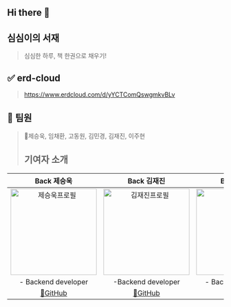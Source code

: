 ## Hi there 👋

<!--

**Here are some ideas to get you started:**

🙋‍♀️ A short introduction - what is your organization all about?
🌈 Contribution guidelines - how can the community get involved?
👩‍💻 Useful resources - where can the community find your docs? Is there anything else the community should know?
🍿 Fun facts - what does your team eat for breakfast?
🧙 Remember, you can do mighty things with the power of [Markdown](https://docs.github.com/github/writing-on-github/getting-started-with-writing-and-formatting-on-github/basic-writing-and-formatting-syntax)
-->

## 심심이의 서재
>  심심한 하루, 책 한권으로 채우기!

## ✅ erd-cloud
> https://www.erdcloud.com/d/yYCTComQswgmkvBLv

## 🌱 팀원
>  제승욱, 임채환, 고동원, 김민경, 김재진, 이주현
> ## 기여자 소개 

|                         Back 제승욱                          |                         Back 김재진                          |                         Back 임채환                          |
| :----------------------------------------------------------: | :----------------------------------------------------------: | :----------------------------------------------------------: |
| <img width="200" height="200" alt="제승욱프로필" src="https://avatars.githubusercontent.com/u/89589209?v=4"> | <img width="200" height="200" alt="김재진프로필" src="https://avatars.githubusercontent.com/u/65704177?v=4"> | <img width="200" height="200" alt="임채환프로필" src="https://avatars.githubusercontent.com/u/122259769?v=4"> |
|                     - Backend developer                      |                      -Backend developer                      |                     - Backend developer                      |
|          [🔗GitHub]([https://github.com/jongbinchoi](https://github.com/jacobjea))           |           [🔗GitHub](https://github.com/alstj2384)            |         [🔗GitHub](https://github.com/strongchaehwan)         |


